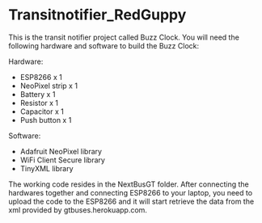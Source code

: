 # Transitnotifier_RedGuppy

This is the transit notifier project called Buzz Clock.
You will need the following hardware and software to build the Buzz Clock: 

Hardware:
<ul>
<li>ESP8266 x 1</li> 
<li>NeoPixel strip x 1</li>
<li>Battery x 1</li>
<li>Resistor x 1</li>
<li>Capacitor x 1</li>
<li>Push button x 1</li>
</ul>

Software:
<ul>
<li>Adafruit NeoPixel library</li>
<li>WiFi Client Secure library</li>
<li>TinyXML library</li>
</ul>

The working code resides in the NextBusGT folder. After connecting the hardwares together and connecting ESP8266 to your laptop, you need to upload the code to the ESP8266 and it will start retrieve the data from the xml provided by gtbuses.herokuapp.com. 
